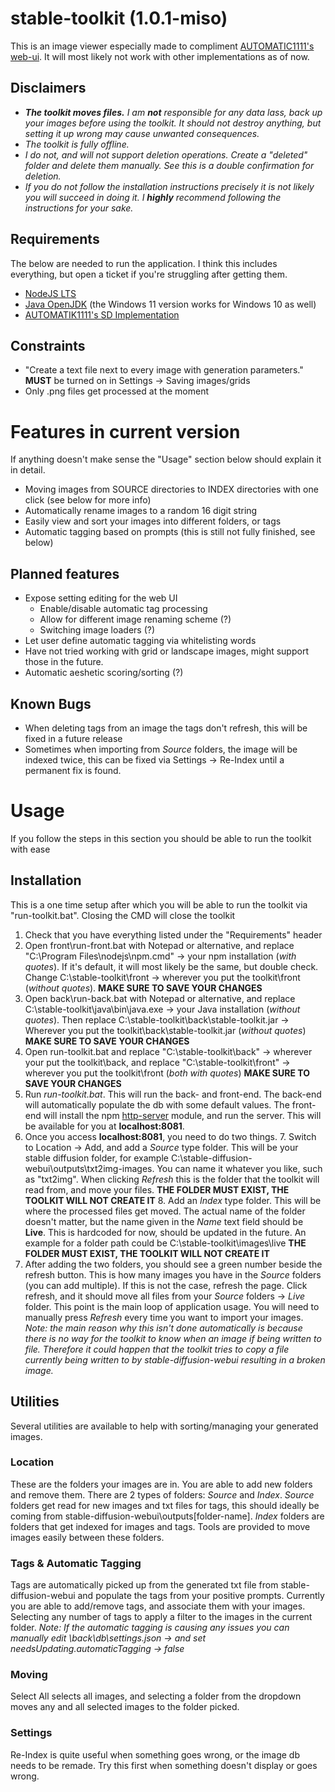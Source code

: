 # stable-toolkit (1.0.1-miso)

This is an image viewer especially made to compliment [AUTOMATIC1111's web-ui](https://github.com/AUTOMATIC1111/stable-diffusion-webui). It will most likely not work with other implementations as of now.

## Disclaimers

 - ***The toolkit moves files.** I am **not** responsible for any data lass, back up your images before using the toolkit. It should not destroy anything, but setting it up wrong may cause unwanted consequences.*
 - *The toolkit is fully offline.*
 - *I do not, and will not support deletion operations. Create a "deleted" folder and delete them manually. See this is a double confirmation for deletion.*
 - *If you do not follow the installation instructions precisely it is not likely you will succeed in doing it. I **highly** recommend following the instructions for your sake.*

## Requirements
The below are needed to run the application. I think this includes everything, but open a ticket if you're struggling after getting them.

 - [NodeJS LTS](https://nodejs.org/en/)
 - [Java OpenJDK](https://jdk.java.net/java-se-ri/19) (the Windows 11 version works for Windows 10 as well)
 - [AUTOMATIK1111's SD Implementation](https://github.com/AUTOMATIC1111/stable-diffusion-webui)
## Constraints
 - "Create a text file next to every image with generation parameters." **MUST** be turned on in Settings -> Saving images/grids
 - Only .png files get processed at the moment

# Features in current version
If anything doesn't make sense the "Usage" section below should explain it in detail.

 - Moving images from SOURCE directories to INDEX directories with one click (see below for more info)
 - Automatically rename images to a random 16 digit string
 - Easily view and sort your images into different folders, or tags
 - Automatic tagging based on prompts (this is still not fully finished, see below)

## Planned features

 - Expose setting editing for the web UI
	 - Enable/disable automatic tag processing
	 - Allow for different image renaming scheme (?)
	 - Switching image loaders (?)
 - Let user define automatic tagging via whitelisting words
 - Have not tried working with grid or landscape images, might support those in the future.
 - Automatic aeshetic scoring/sorting (?)

## Known Bugs

 - When deleting tags from an image the tags don't refresh, this will be
   fixed in a future release    
 - Sometimes when importing from *Source* folders, the image will be indexed twice, this can be fixed via Settings -> Re-Index until a permanent fix is found.

# Usage
If you follow the steps in this section you should be able to run the toolkit with ease

## Installation
This is a one time setup after which you will be able to run the toolkit via "run-toolkit.bat". Closing the CMD will close the toolkit

 1. Check that you have everything listed under the "Requirements" header
 2. Open front\run-front.bat with Notepad or alternative, and replace "C:\Program Files\nodejs\npm.cmd" -> your npm installation (*with quotes*). If it's default, it will most likely be the same, but double check. Change C:\stable-toolkit\front -> wherever you put the toolkit\front (*without quotes*). **MAKE SURE TO SAVE YOUR CHANGES**
 3. Open back\run-back.bat with Notepad or alternative, and replace C:\stable-toolkit\java\bin\java.exe -> your Java installation (*without quotes*). Then replace C:\stable-toolkit\back\stable-toolkit.jar -> Wherever you put the toolkit\back\stable-toolkit.jar (*without quotes*) **MAKE SURE TO SAVE YOUR CHANGES**
 4. Open run-toolkit.bat and replace "C:\stable-toolkit\back" -> wherever your put the toolkit\back, and replace "C:\stable-toolkit\front" -> wherever you put the toolkit\front (*both with quotes*) **MAKE SURE TO SAVE YOUR CHANGES**
 5. Run *run-toolkit.bat*. This will run the back- and front-end. The back-end will automatically populate the db with some default values. The front-end will install the npm [http-server](https://www.npmjs.com/package/http-server) module, and run the server. This will be available for you at **localhost:8081**.
 6. Once you access **localhost:8081**, you need to do two things.
	 7. Switch to Location -> Add, and add a *Source* type folder. This will be your stable diffusion folder, for example C:\stable-diffusion-webui\outputs\txt2img-images. You can name it whatever you like, such as "txt2img". When clicking *Refresh* this is the folder that the toolkit will read from, and move your files. **THE FOLDER MUST EXIST, THE TOOLKIT WILL NOT CREATE IT**
	 8. Add an *Index* type folder. This will be where the processed files get moved. The actual name of the folder doesn't matter, but the name given in the *Name* text field should be **Live**. This is hardcoded for now, should be updated in the future. An example for a folder path could be C:\stable-toolkit\images\live **THE FOLDER MUST EXIST, THE TOOLKIT WILL NOT CREATE IT**
 7. After adding the two folders, you should see a green number beside the refresh button. This is how many images you have in the *Source* folders (you can add multiple). If this is not the case, refresh the page. Click refresh, and it should move all files from your *Source* folders -> *Live* folder. This point is the main loop of application usage. You will need to manually press *Refresh* every time you want to import your images. *Note: the main reason why this isn't done automatically is because there is no way for the toolkit to know when an image if being written to file. Therefore it could happen that the toolkit tries to copy a file currently being written to by stable-diffusion-webui resulting in a broken image.*

## Utilities
Several utilities are available to help with sorting/managing your generated images.
### Location
These are the folders your images are in. You are able to add new folders and remove them. There are 2 types of folders: *Source* and *Index*. *Source* folders get read for new images and txt files for tags, this should ideally be coming from stable-diffusion-webui\outputs\[folder-name].  *Index* folders are folders that get indexed for images and tags. Tools are provided to move images easily between these folders.
### Tags & Automatic Tagging
Tags are automatically picked up from the generated txt file from stable-diffusion-webui and populate the tags from your positive prompts. Currently you are able to add/remove tags, and associate them with your images. Selecting any number of tags to apply a filter to the images in the current folder. 
*Note: If the automatic tagging is causing any issues you can manually edit \back\db\settings.json -> and set needsUpdating.automaticTagging -> false*
### Moving
Select All selects all images, and selecting a folder from the dropdown moves any and all selected images to the folder picked.
### Settings
Re-Index is quite useful when something goes wrong, or the image db needs to be remade. Try this first when something doesn't display or goes wrong.